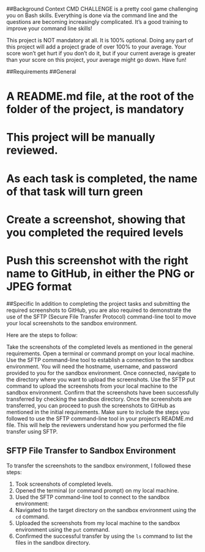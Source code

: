 
##Background Context
CMD CHALLENGE is a pretty cool game challenging you on Bash skills. Everything is done via the command line and the questions are becoming increasingly complicated. It’s a good training to improve your command line skills!

This project is NOT mandatory at all. It is 100% optional. Doing any part of this project will add a project grade of over 100% to your average. Your score won’t get hurt if you don’t do it, but if your current average is greater than your score on this project, your average might go down. Have fun!

##Requirements
##General
# A README.md file, at the root of the folder of the project, is mandatory
# This project will be manually reviewed.
# As each task is completed, the name of that task will turn green
# Create a screenshot, showing that you completed the required levels
# Push this screenshot with the right name to GitHub, in either the PNG or JPEG format
##Specific
In addition to completing the project tasks and submitting the required screenshots to GitHub, you are also required to demonstrate the use of the SFTP (Secure File Transfer Protocol) command-line tool to move your local screenshots to the sandbox environment.

Here are the steps to follow:

Take the screenshots of the completed levels as mentioned in the general requirements.
Open a terminal or command prompt on your local machine.
Use the SFTP command-line tool to establish a connection to the sandbox environment. You will need the hostname, username, and password provided to you for the sandbox environment.
Once connected, navigate to the directory where you want to upload the screenshots.
Use the SFTP put command to upload the screenshots from your local machine to the sandbox environment.
Confirm that the screenshots have been successfully transferred by checking the sandbox directory.
Once the screenshots are transferred, you can proceed to push the screenshots to GitHub as mentioned in the initial requirements.
Make sure to include the steps you followed to use the SFTP command-line tool in your project’s README.md file. This will help the reviewers understand how you performed the file transfer using SFTP.

## SFTP File Transfer to Sandbox Environment

To transfer the screenshots to the sandbox environment, I followed these steps:

1. Took screenshots of completed levels.
2. Opened the terminal (or command prompt) on my local machine.
3. Used the SFTP command-line tool to connect to the sandbox environment:
4. Navigated to the target directory on the sandbox environment using the `cd` command.
5. Uploaded the screenshots from my local machine to the sandbox environment using the `put` command.
6. Confirmed the successful transfer by using the `ls` command to list the files in the sandbox directory.
